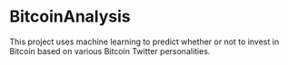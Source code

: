 # BitcoinAnalysis
This project uses machine learning to predict whether or not to invest in Bitcoin based on various Bitcoin Twitter personalities.
